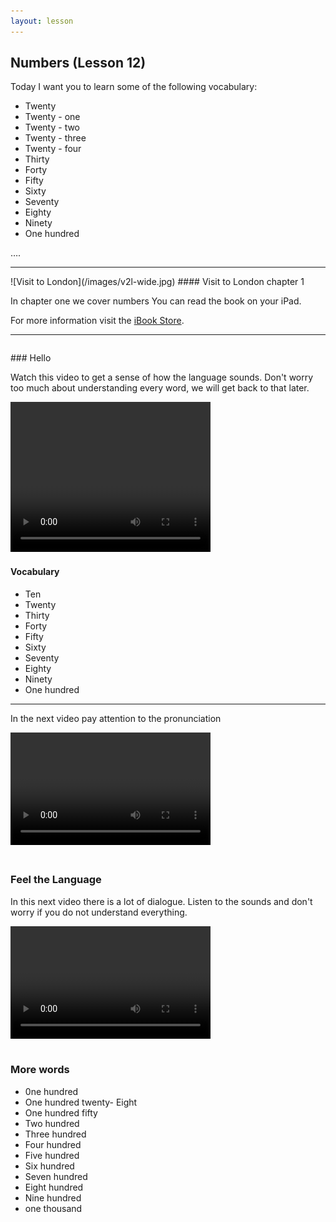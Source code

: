 ```yaml
---
layout: lesson
---
```

## Numbers  (Lesson 12)


Today I want you to learn some of the following vocabulary:

* Twenty
* Twenty - one 
* Twenty - two 
* Twenty - three 
* Twenty - four 
* Thirty
* Forty
* Fifty 
* Sixty
* Seventy
* Eighty
* Ninety 
* One hundred

….

<hr>
![Visit to London](/images/v2l-wide.jpg)
#### Visit to London chapter 1

In chapter one we cover numbers
You can read the book on your iPad.

For more information visit the [iBook Store](https://itunes.apple.com/us/book/portuguese-for-travelers/id568515833).

<hr>

<hr style="page-break-before:always;height:0;">
### Hello

Watch this video to get a sense of how the language sounds. Don't worry too much about understanding every word, we will get back to that later.


<video width="320" height="240" preload="none">
    <source type="video/youtube" src="http://www.youtube.com/watch?v=c1nvw91gTog" />
</video>

#### Vocabulary

* Ten 
* Twenty 
* Thirty
* Forty
* Fifty 
* Sixty
* Seventy
* Eighty
* Ninety 
* One hundred



<hr>

In the next video pay attention to the pronunciation


<video width="320" height="180" preload="none">
    <source type="video/youtube" src="http://www.youtube.com/watch?v=BLL38-dSWQk" />
</video>

#### 


<hr style="page-break-before:always;height:0;">

### Feel the Language

In this next video there is a lot of dialogue. 
Listen to the sounds and don't worry if you do not understand everything.

<video width="320" height="180" preload="none">
    <source type="video/youtube" src="http://www.youtube.com/watch?v=yDyMd1pom-Q" />
</video>


<hr style="page-break-before:always;height:0;">

### More words


* 0ne hundred 
* One hundred twenty- Eight 
* One hundred fifty
* Two hundred 
* Three hundred 
* Four hundred 
* Five hundred 
* Six hundred 
* Seven hundred 
* Eight hundred 
* Nine hundred 
* one thousand






